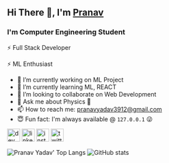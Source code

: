 <!--
**Pranav-yadav/pranav-yadav** is a ✨ _special_ ✨ repository because its `README.md` (this file) appears on your GitHub profile.

Here are some ideas to get you started:
### Hi there 👋

- 🔭 I’m currently working on ...
- 🌱 I’m currently learning ...
- 👯 I’m looking to collaborate on ...
- 🤔 I’m looking for help with ...
- 💬 Ask me about ...
- 📫 How to reach me: ...
- 😄 Pronouns: ...
- ⚡ Fun fact: ...
-->
## Hi There 👋, I'm [Pranav](https://github.com/pranav-yadav)
### I'm Computer Engineering Student
<!-- ![Conways Game of Life](https://upload.wikimedia.org/wikipedia/commons/e/e6/Conways_game_of_life_breeder_animation.gif) -->
⚡ Full Stack Developer

⚡ ML Enthusiast

- 🔭 I’m currently working on ML Project
- 🌱 I’m currently learning ML, REACT
- 👯 I’m looking to collaborate on Web Development
- 💬 Ask me about Physics 🌌
- 📫 How to reach me: pranavyadav3912@gmail.com
- 😇 Fun fact: I'm always available @ `127.0.0.1` 😜

<!-- [<img src='https://cdn.jsdelivr.net/npm/simple-icons@3.0.1/icons/github.svg' alt='github' height='30'>](https://github.com/pranav-yadav) -->
[<img src='https://cdn.jsdelivr.net/npm/simple-icons@3.0.1/icons/dev-dot-to.svg' alt='dev' height='30'>](https://dev.to/pranavyadav)  [<img src='https://cdn.jsdelivr.net/npm/simple-icons@3.0.1/icons/linkedin.svg' alt='linkedin' height='30'>](https://www.linkedin.com/in/yadavpranav/)  [<img src='https://cdn.jsdelivr.net/npm/simple-icons@3.0.1/icons/instagram.svg' alt='instagram' height='30'>](https://www.instagram.com/yadavpranav_/)  [<img src='https://cdn.jsdelivr.net/npm/simple-icons@3.0.1/icons/twitter.svg' alt='twitter' height='30'>](https://twitter.com/pranavyadav_)  

![Pranav Yadav' Top Langs](https://github-readme-stats.vercel.app/api/top-langs/?username=pranav-yadav&layout=compact&show_icons=true) ![GitHub stats](https://github-readme-stats.vercel.app/api?username=pranav-yadav&show_icons=true)
